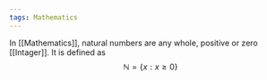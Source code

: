 ```yaml
---
tags: Mathematics
---
```


In [[Mathematics]], natural numbers are any whole, positive or zero [[Intager]]. It is defined as $$\mathbb{N}=\{x:x\ge0\}$$